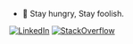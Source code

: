 <!--
**bubbali/bubbali** is a ✨ _special_ ✨ repository because its `README.md` (this file) appears on your GitHub profile.

Here are some ideas to get you started:

- 🔭 I’m currently working on ...
- 🌱 I’m currently learning ...
- 👯 I’m looking to collaborate on ...
- 🤔 I’m looking for help with ...
- 💬 Ask me about ...
- 📫 How to reach me: ...
- 😄 Pronouns: ...
- ⚡ Fun fact: ...
-->
- 🔭 Stay hungry, Stay foolish.

[![LinkedIn](https://img.shields.io/badge/my-LinkedIn-blue)](https://www.linkedin.com/in/bubba-li-562862b3/) 
[![StackOverflow](https://img.shields.io/stackexchange/stackoverflow/r/471840?color=orange&label=StackOverFlow)](https://stackoverflow.com/users/9479933/zexi-li?tab=profile)
